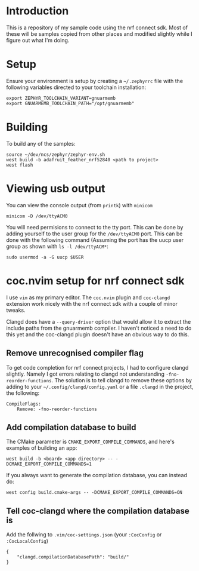 # Introduction
This is a repository of my sample code using the nrf connect sdk. Most of these
will be samples copied from other places and modified slightly while I figure
out what I'm doing.

# Setup
Ensure your environment is setup by creating a `~/.zephyrrc` file with the
following variables directed to your toolchain installation:
```
export ZEPHYR_TOOLCHAIN_VARIANT=gnuarmemb
export GNUARMEMB_TOOLCHAIN_PATH="/opt/gnuarmemb"
```

# Building
To build any of the samples:
```
source ~/dev/ncs/zephyr/zephyr-env.sh
west build -b adafruit_feather_nrf52840 <path to project>
west flash
```

# Viewing usb output
You can view the console output (from `printk`) with `minicom`

```
minicom -D /dev/ttyACM0
```

You will need permisions to connect to the tty port. This can be done by adding
yourself to the user group for the `/dev/ttyACM0` port. This can be done with
the following command (Assuming the port has the uucp user group as shown with
`ls -l /dev/ttyACM*`:

```
sudo usermod -a -G uucp $USER
```

# coc.nvim setup for nrf connect sdk
I use `vim` as my primary editor. The `coc.nvim` plugin and `coc-clangd`
extension work nicely with the nrf connect sdk with a couple of minor tweaks.

Clangd does have a `--query-driver` option that would allow it to extract the
include paths from the gnuarmemb compiler. I haven't noticed a need to do this
yet and the coc-clangd plugin doesn't have an obvious way to do this.

## Remove unrecognised compiler flag
To get code completion for nrf connect projects, I had to configure clangd
slightly. Namely I got errors relating to clangd not understanding
`-fno-reorder-functions`. The solution is to tell clangd to remove these options
by adding to your `~/.config/clangd/config.yaml` or a file `.clangd` in the
project, the following:

```
CompileFlags:
    Remove: -fno-reorder-functions
```

## Add compilation database to build
The CMake parameter is `CMAKE_EXPORT_COMPILE_COMMANDS`, and here's examples of
building an app:

```
west build -b <board> <app directory> -- -DCMAKE_EXPORT_COMPILE_COMMANDS=1
```

If you always want to generate the compilation database, you can instead do:

```
west config build.cmake-args -- -DCMAKE_EXPORT_COMPILE_COMMANDS=ON
```

## Tell coc-clangd where the compilation database is
Add the follwing to `.vim/coc-settings.json` (your `:CocConfig` or
`:CocLocalConfig`)

```
{
	"clangd.compilationDatabasePath": "build/"
}
```
